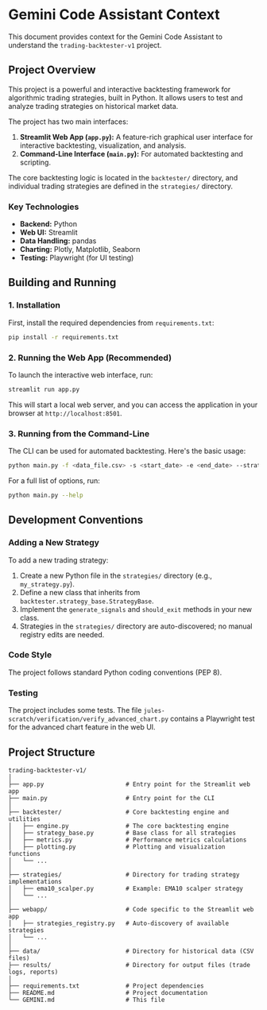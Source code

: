 # Gemini Code Assistant Context

This document provides context for the Gemini Code Assistant to understand the `trading-backtester-v1` project.

## Project Overview

This project is a powerful and interactive backtesting framework for algorithmic trading strategies, built in Python. It allows users to test and analyze trading strategies on historical market data.

The project has two main interfaces:

1.  **Streamlit Web App (`app.py`):** A feature-rich graphical user interface for interactive backtesting, visualization, and analysis.
2.  **Command-Line Interface (`main.py`):** For automated backtesting and scripting.

The core backtesting logic is located in the `backtester/` directory, and individual trading strategies are defined in the `strategies/` directory.

### Key Technologies

*   **Backend:** Python
*   **Web UI:** Streamlit
*   **Data Handling:** pandas
*   **Charting:** Plotly, Matplotlib, Seaborn
*   **Testing:** Playwright (for UI testing)

## Building and Running

### 1. Installation

First, install the required dependencies from `requirements.txt`:

```bash
pip install -r requirements.txt
```

### 2. Running the Web App (Recommended)

To launch the interactive web interface, run:

```bash
streamlit run app.py
```

This will start a local web server, and you can access the application in your browser at `http://localhost:8501`.

### 3. Running from the Command-Line

The CLI can be used for automated backtesting. Here's the basic usage:

```bash
python main.py -f <data_file.csv> -s <start_date> -e <end_date> --strategy <StrategyName>
```

For a full list of options, run:

```bash
python main.py --help
```

## Development Conventions

### Adding a New Strategy

To add a new trading strategy:

1.  Create a new Python file in the `strategies/` directory (e.g., `my_strategy.py`).
2.  Define a new class that inherits from `backtester.strategy_base.StrategyBase`.
3.  Implement the `generate_signals` and `should_exit` methods in your new class.
4.  Strategies in the `strategies/` directory are auto-discovered; no manual registry edits are needed.

### Code Style

The project follows standard Python coding conventions (PEP 8).

### Testing

The project includes some tests. The file `jules-scratch/verification/verify_advanced_chart.py` contains a Playwright test for the advanced chart feature in the web UI.

## Project Structure

```
trading-backtester-v1/
│
├── app.py                       # Entry point for the Streamlit web app
├── main.py                      # Entry point for the CLI
│
├── backtester/                  # Core backtesting engine and utilities
│   ├── engine.py                # The core backtesting engine
│   ├── strategy_base.py         # Base class for all strategies
│   ├── metrics.py               # Performance metrics calculations
│   ├── plotting.py              # Plotting and visualization functions
│   └── ...
│
├── strategies/                  # Directory for trading strategy implementations
│   ├── ema10_scalper.py         # Example: EMA10 scalper strategy
│   └── ...
│
├── webapp/                      # Code specific to the Streamlit web app
│   ├── strategies_registry.py   # Auto-discovery of available strategies
│   └── ...
│
├── data/                        # Directory for historical data (CSV files)
├── results/                     # Directory for output files (trade logs, reports)
│
├── requirements.txt             # Project dependencies
├── README.md                    # Project documentation
└── GEMINI.md                    # This file
```
